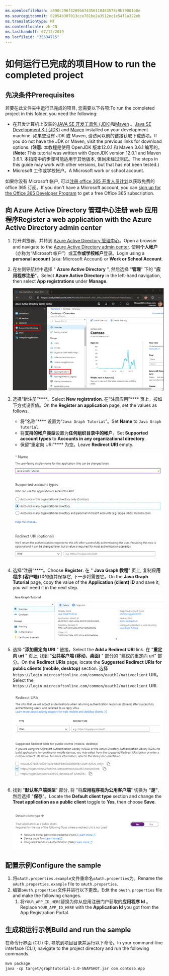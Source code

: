 ```yaml
---
ms.openlocfilehash: a890c296f4269b674356118463578c9b79001b0e
ms.sourcegitcommit: 02054b307013cce781be2a3512ec1e54f1a322eb
ms.translationtype: MT
ms.contentlocale: zh-CN
ms.lasthandoff: 07/12/2019
ms.locfileid: "35634715"
---
```

# <a name="how-to-run-the-completed-project"></a><span data-ttu-id="500db-101">如何运行已完成的项目</span><span class="sxs-lookup"><span data-stu-id="500db-101">How to run the completed project</span></span>

## <a name="prerequisites"></a><span data-ttu-id="500db-102">先决条件</span><span class="sxs-lookup"><span data-stu-id="500db-102">Prerequisites</span></span>

<span data-ttu-id="500db-103">若要在此文件夹中运行已完成的项目, 您需要以下各项:</span><span class="sxs-lookup"><span data-stu-id="500db-103">To run the completed project in this folder, you need the following:</span></span>

- <span data-ttu-id="500db-104">在开发计算机上安装的[JAVA SE 开发工具包 (JDK)](https://java.com/en/download/faq/develop.xml)和[Maven](https://maven.apache.org/) 。</span><span class="sxs-lookup"><span data-stu-id="500db-104">[Java SE Development Kit (JDK)](https://java.com/en/download/faq/develop.xml) and [Maven](https://maven.apache.org/) installed on your development machine.</span></span> <span data-ttu-id="500db-105">如果您没有 JDK 或 Maven, 请访问以前的链接获取下载选项。</span><span class="sxs-lookup"><span data-stu-id="500db-105">If you do not have the JDK or Maven, visit the previous links for download options.</span></span> <span data-ttu-id="500db-106">(**注意:** 本教程是使用 OpenJDK 版本12.0.1 和 Maven 3.6.1 编写的。</span><span class="sxs-lookup"><span data-stu-id="500db-106">(**Note:** This tutorial was written with OpenJDK version 12.0.1 and Maven 3.6.1.</span></span> <span data-ttu-id="500db-107">本指南中的步骤可能适用于其他版本, 但尚未经过测试。</span><span class="sxs-lookup"><span data-stu-id="500db-107">The steps in this guide may work with other versions, but that has not been tested.)</span></span>
- <span data-ttu-id="500db-108">Microsoft 工作或学校帐户。</span><span class="sxs-lookup"><span data-stu-id="500db-108">A Microsoft work or school account.</span></span>

<span data-ttu-id="500db-109">如果你没有 Microsoft 帐户, 可以[注册 office 365 开发人员计划](https://developer.microsoft.com/office/dev-program)以获取免费的 office 365 订阅。</span><span class="sxs-lookup"><span data-stu-id="500db-109">If you don't have a Microsoft account, you can [sign up for the Office 365 Developer Program](https://developer.microsoft.com/office/dev-program) to get a free Office 365 subscription.</span></span>

## <a name="register-a-web-application-with-the-azure-active-directory-admin-center"></a><span data-ttu-id="500db-110">向 Azure Active Directory 管理中心注册 web 应用程序</span><span class="sxs-lookup"><span data-stu-id="500db-110">Register a web application with the Azure Active Directory admin center</span></span>

1. <span data-ttu-id="500db-111">打开浏览器，并转到 [Azure Active Directory 管理中心](https://aad.portal.azure.com)。</span><span class="sxs-lookup"><span data-stu-id="500db-111">Open a browser and navigate to the [Azure Active Directory admin center](https://aad.portal.azure.com).</span></span> <span data-ttu-id="500db-112">使用**个人帐户**（亦称为“Microsoft 帐户”）或**工作或学校帐户**登录。</span><span class="sxs-lookup"><span data-stu-id="500db-112">Login using a **personal account** (aka: Microsoft Account) or **Work or School Account**.</span></span>

1. <span data-ttu-id="500db-113">在左侧导航栏中选择 " **Azure Active Directory** ", 然后选择 "**管理**" 下的 "**应用程序注册**"。</span><span class="sxs-lookup"><span data-stu-id="500db-113">Select **Azure Active Directory** in the left-hand navigation, then select **App registrations** under **Manage**.</span></span>

    ![<span data-ttu-id="500db-114">应用注册的屏幕截图</span><span class="sxs-lookup"><span data-stu-id="500db-114">A screenshot of the App registrations</span></span> ](/tutorial/images/aad-portal-app-registrations.png)

1. <span data-ttu-id="500db-115">选择“新注册”\*\*\*\*。</span><span class="sxs-lookup"><span data-stu-id="500db-115">Select **New registration**.</span></span> <span data-ttu-id="500db-116">在“注册应用”\*\*\*\* 页上，按如下方式设置值。</span><span class="sxs-lookup"><span data-stu-id="500db-116">On the **Register an application** page, set the values as follows.</span></span>

    - <span data-ttu-id="500db-117">将“名称”\*\*\*\* 设置为“`Java Graph Tutorial`”。</span><span class="sxs-lookup"><span data-stu-id="500db-117">Set **Name** to `Java Graph Tutorial`.</span></span>
    - <span data-ttu-id="500db-118">将**支持的帐户类型**设置为**任何组织目录中的帐户**。</span><span class="sxs-lookup"><span data-stu-id="500db-118">Set **Supported account types** to **Accounts in any organizational directory**.</span></span>
    - <span data-ttu-id="500db-119">保留“重定向 URI”\*\*\*\* 为空。</span><span class="sxs-lookup"><span data-stu-id="500db-119">Leave **Redirect URI** empty.</span></span>

    !["注册应用程序" 页的屏幕截图](/tutorial/images/aad-register-an-app.png)

1. <span data-ttu-id="500db-121">选择“注册”\*\*\*\*。</span><span class="sxs-lookup"><span data-stu-id="500db-121">Choose **Register**.</span></span> <span data-ttu-id="500db-122">在 " **Java Graph 教程**" 页上, 复制**应用程序 (客户端) ID**的值并保存它, 下一步将需要它。</span><span class="sxs-lookup"><span data-stu-id="500db-122">On the **Java Graph Tutorial** page, copy the value of the **Application (client) ID** and save it, you will need it in the next step.</span></span>

    ![新应用注册的应用程序 ID 的屏幕截图](/tutorial/images/aad-application-id.png)

1. <span data-ttu-id="500db-124">选择 "**添加重定向 URI** " 链接。</span><span class="sxs-lookup"><span data-stu-id="500db-124">Select the **Add a Redirect URI** link.</span></span> <span data-ttu-id="500db-125">在 "**重定向 uri** " 页上, 找到 "**公共客户端 (移动、桌面)** " 部分的 "建议的重定向 uri" 部分。</span><span class="sxs-lookup"><span data-stu-id="500db-125">On the **Redirect URIs** page, locate the **Suggested Redirect URIs for public clients (mobile, desktop)** section.</span></span> <span data-ttu-id="500db-126">选择`https://login.microsoftonline.com/common/oauth2/nativeclient` URI。</span><span class="sxs-lookup"><span data-stu-id="500db-126">Select the `https://login.microsoftonline.com/common/oauth2/nativeclient` URI.</span></span>

    !["重定向 Uri" 页的屏幕截图](/tutorial/images/aad-redirect-uris.png)

1. <span data-ttu-id="500db-128">找到 "**默认客户端类型**" 部分, 将 "将**应用程序视为公用客户端**" 切换为 **"是"**, 然后选择 "**保存**"。</span><span class="sxs-lookup"><span data-stu-id="500db-128">Locate the **Default client type** section and change the **Treat application as a public client** toggle to **Yes**, then choose **Save**.</span></span>

    ![默认 "客户端类型" 部分的屏幕截图](/tutorial/images/aad-default-client-type.png)

## <a name="configure-the-sample"></a><span data-ttu-id="500db-130">配置示例</span><span class="sxs-lookup"><span data-stu-id="500db-130">Configure the sample</span></span>

1. <span data-ttu-id="500db-131">将`oAuth.properties.example`文件重命名`oAuth.properties`为。</span><span class="sxs-lookup"><span data-stu-id="500db-131">Rename the `oAuth.properties.example` file to `oAuth.properties`.</span></span>
1. <span data-ttu-id="500db-132">编辑`oAuth.properties`文件并进行以下更改。</span><span class="sxs-lookup"><span data-stu-id="500db-132">Edit the `oAuth.properties` file and make the following changes.</span></span>
    1. <span data-ttu-id="500db-133">将`YOUR_APP_ID_HERE`替换为你从应用注册门户获取的**应用程序 Id** 。</span><span class="sxs-lookup"><span data-stu-id="500db-133">Replace `YOUR_APP_ID_HERE` with the **Application Id** you got from the App Registration Portal.</span></span>

## <a name="build-and-run-the-sample"></a><span data-ttu-id="500db-134">生成和运行示例</span><span class="sxs-lookup"><span data-stu-id="500db-134">Build and run the sample</span></span>

<span data-ttu-id="500db-135">在命令行界面 (CLI) 中, 导航到项目目录并运行以下命令。</span><span class="sxs-lookup"><span data-stu-id="500db-135">In your command-line interface (CLI), navigate to the project directory and run the following commands.</span></span>

```Shell
mvn package
java -cp target/graphtutorial-1.0-SNAPSHOT.jar com.contoso.App
```
